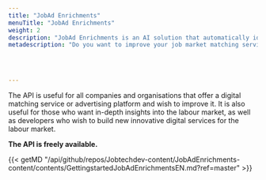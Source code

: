 ```yaml
---
title: "JobAd Enrichments"
menuTitle: "JobAd Enrichments"
weight: 2
description: "JobAd Enrichments is an AI solution that automatically identifies relevant words and expressions in job advertisements, while filtering out redundant information, such as skills mentioned in the text but not requested by the job seeker. The API contributes to a more accurate match between employer and job seeker and makes it easier to navigate and quickly find your way around digital advertisement platforms."
metadescription: "Do you want to improve your job market matching service? JobAd Enrichments helps you filter out redundant information in job ads. Read more"



  
---
```



The API is useful for all companies and organisations that offer a digital matching service or advertising platform and wish to improve it. It is also useful for those who want in-depth insights into the labour market, as well as developers who wish to build new innovative digital services for the labour market.

**The API is freely available.**


{{< getMD "/api/github/repos/Jobtechdev-content/JobAdEnrichments-content/contents/GettingstartedJobAdEnrichmentsEN.md?ref=master" >}} 


